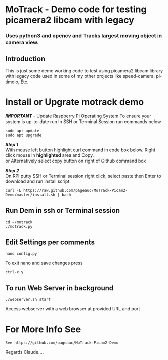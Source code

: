 # MoTrack - Demo code for testing picamera2 libcam with legacy
### Uses python3 and opencv and Tracks largest moving object in camera view.


## Introduction
This is just some demo working code to test using picamera2 libcam library with legacy code used in some of my
other projects like speed-camera, pi-timolo, Etc.

# Install or Upgrate motrack demo
***IMPORTANT*** - Update Raspberry Pi Operating System To ensure your system is up-to-date run
In SSH or Terminal Session run commands below

    sudo apt update
    sudo apt upgrade

***Step 1***      
With mouse left button highlight curl command in code box below. Right click mouse in **highlighted** area and Copy.     
or Alternatively select copy button on right of Github command box      

***Step 2***      
On RPI putty SSH or Terminal session right click, select paste then Enter to download and run install script.

    curl -L https://raw.github.com/pageauc/MoTrack-Picam2-Demo/master/install.sh | bash

## Run Dem in ssh or Terminal session


    cd ~/motrack
    ./motrack.py

## Edit Settings per comments

    nano config.py

To exit nano and save changes press

    ctrl-x y

## To run Web Server in background

    ./webserver.sh start

Access webserver with a web browser at provided URL and port

# For More Info See

    See https://github.com/pageauc/MoTrack-Picam2-Demo


Regards Claude....
